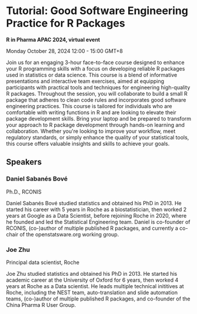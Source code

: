 # Tutorial: Good Software Engineering Practice for R Packages

**R in Pharma APAC 2024, virtual event**

Monday October 28, 2024 12:00 - 15:00 GMT+8

Join us for an engaging 3-hour face-to-face course designed to enhance your R programming skills with a focus on developing reliable R packages used in statistics or data science. This course is a blend of informative presentations and interactive team exercises, aimed at equipping participants with practical tools and techniques for engineering high-quality R packages. Throughout the session, you will collaborate to build a small R package that adheres to clean code rules and incorporates good software engineering practices. This course is tailored for individuals who are comfortable with writing functions in R and are looking to elevate their package development skills. Bring your laptop and be prepared to transform your approach to R package development through hands-on learning and collaboration. Whether you're looking to improve your workflow, meet regulatory standards, or simply enhance the quality of your statistical tools, this course offers valuable insights and skills to achieve your goals.

## Speakers

### Daniel Sabanés Bové

Ph.D., RCONIS

Daniel Sabanés Bové studied statistics and obtained his PhD in 2013. He started his career with 5 years in Roche as a biostatistician, then worked 2 years at Google as a Data Scientist, before rejoining Roche in 2020, where he founded and led the Statistical Engineering team. Daniel is co-founder of RCONIS, (co-)author of multiple published R packages, and currently a co-chair of the openstatsware.org working group.

### Joe Zhu

Principal data scientist, Roche

Joe Zhu studied statistics and obtained his PhD in 2013. He started his academic career at the University of Oxford for 6 years, then worked 4 years at Roche as a Data scientist. He leads multiple technical inititives at Roche, including the NEST team, auto-translation and slide automation teams, (co-)author of multiple published R packages, and co-founder of the China Pharma R User Group.
